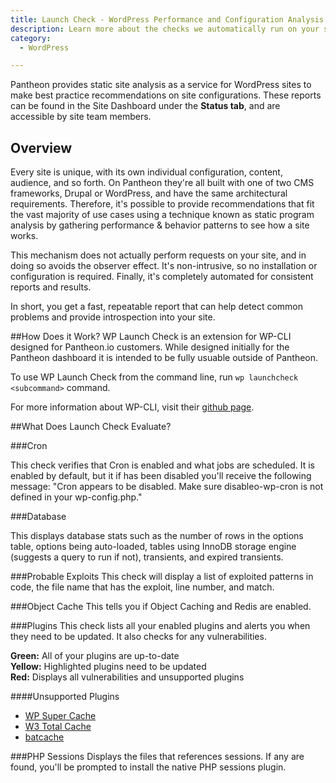```yaml
---
title: Launch Check - WordPress Performance and Configuration Analysis
description: Learn more about the checks we automatically run on your site.
category:
  - WordPress

---
```


Pantheon provides static site analysis as a service for WordPress sites to make best practice recommendations on site configurations. These reports can be found in the Site Dashboard under the **Status tab**, and are accessible by site team members.

## Overview

Every site is unique, with its own individual configuration, content, audience, and so forth. On Pantheon they're all built with one of two CMS frameworks, Drupal or WordPress, and have the same architectural requirements. Therefore, it's possible to provide recommendations that fit the vast majority of use cases using a technique known as static program analysis by gathering performance & behavior patterns to see how a site works.

This mechanism does not actually perform requests on your site, and in doing so avoids the observer effect. It's non-intrusive, so no installation or configuration is required. Finally, it's completely automated for consistent reports and results.

In short, you get a fast, repeatable report that can help detect common problems and provide introspection into your site.

##How Does it Work?
WP Launch Check is an extension for WP-CLI designed for Pantheon.io customers. While designed initially for the Pantheon dashboard it is intended to be fully usuable outside of Pantheon.

To use WP Launch Check from the command line, run ```wp launchcheck <subcommand>``` command.

For more information about WP-CLI, visit their [github page](https://github.com/wp-cli/wp-cli).


##What Does Launch Check Evaluate?

###Cron

This check verifies that Cron is enabled and what jobs are scheduled. It is enabled by default, but it if has been disabled you'll receive the following  message: "Cron appears to be disabled. Make sure disableo-wp-cron is not defined in your wp-config.php."


###Database

This displays database stats such as the number of rows in the options table, options being auto-loaded, tables using InnoDB storage engine (suggests a query to run if not), transients, and expired transients.


###Probable Exploits
This check will display a list of exploited patterns in code, the file name that has the exploit, line number, and match.

###Object Cache
This tells you if Object Caching and Redis are enabled.

###Plugins
This check lists all your enabled plugins and alerts you when they need to be updated. It also checks for any vulnerabilities.

**Green:** All of your plugins are up-to-date  
**Yellow:** Highlighted plugins need to be updated  
**Red:** Displays all vulnerabilities and unsupported plugins

####Unsupported Plugins
- [WP Super Cache](https://wordpress.org/plugins/wp-super-cache/)
- [W3 Total Cache](https://wordpress.org/plugins/w3-total-cache/)
- [batcache](https://wordpress.org/plugins/batcache/)

###PHP Sessions
Displays the files that references sessions. If any are found, you'll be prompted to install the native PHP sessions plugin.
